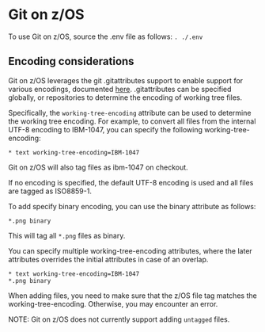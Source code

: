 # Git on z/OS
To use Git on z/OS, source the .env file as follows:
`. ./.env`

## Encoding considerations
Git on z/OS leverages the git .gitattributes support to enable support for various encodings, documented [here](https://git-scm.com/docs/gitattributes). 
.gitattributes can be specified globally, or repositories to determine the encoding of working tree files.

Specifically, the `working-tree-encoding` attribute can be used to determine the working tree encoding. For example,
to convert all files from the internal UTF-8 encoding to IBM-1047, you can specify the following working-tree-encoding:
```
* text working-tree-encoding=IBM-1047
```
Git on z/OS will also tag files as ibm-1047 on checkout. 

If no encoding is specified, the default UTF-8 encoding is used and all files are tagged as ISO8859-1. 

To add specify binary encoding, you can use the binary attribute as follows:
```
*.png binary
```
This will tag all `*.png` files as binary.

You can specify multiple working-tree-encoding attributes, where the later attributes overrides the initial attributes in case of an overlap.
```
* text working-tree-encoding=IBM-1047
*.png binary
```

When adding files, you need to make sure that the z/OS file tag matches the working-tree-encoding. Otherwise, you may encounter an error.

NOTE: Git on z/OS does not currently support adding `untagged` files.
